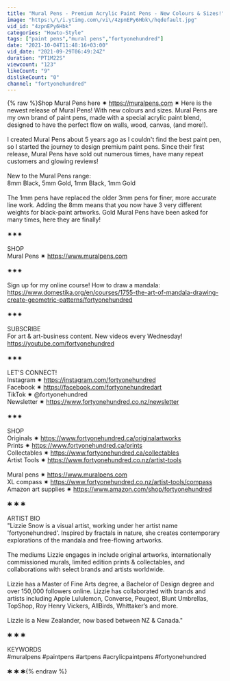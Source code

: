```yaml
---
title: "Mural Pens - Premium Acrylic Paint Pens - New Colours & Sizes!"
image: "https:\/\/i.ytimg.com\/vi\/4zpnEPy6Hbk\/hqdefault.jpg"
vid_id: "4zpnEPy6Hbk"
categories: "Howto-Style"
tags: ["paint pens","mural pens","fortyonehundred"]
date: "2021-10-04T11:48:16+03:00"
vid_date: "2021-09-29T06:49:24Z"
duration: "PT1M22S"
viewcount: "123"
likeCount: "9"
dislikeCount: "0"
channel: "fortyonehundred"
---
```

{% raw %}Shop Mural Pens here ✷ <a rel="nofollow" target="blank" href="https://muralpens.com">https://muralpens.com</a> ✷ Here is the newest release of Mural Pens! With new colours and sizes. Mural Pens are my own brand of paint pens, made with a special acrylic paint blend, designed to have the perfect flow on walls, wood, canvas, (and more!).<br /><br />I created Mural Pens about 5 years ago as I couldn't find the best paint pen, so I started the journey to design premium paint pens. Since their first release, Mural Pens have sold out numerous times, have many repeat customers and glowing reviews!<br /><br />New to the Mural Pens range:<br />8mm Black, 5mm Gold, 1mm Black, 1mm Gold<br /><br />The 1mm pens have replaced the older 3mm pens for finer, more accurate line work. Adding the 8mm means that you now have 3 very different weights for black-paint artworks. Gold Mural Pens have been asked for many times, here they are finally!<br /><br />✷✷✷<br /><br />SHOP<br />Mural Pens ✷ <a rel="nofollow" target="blank" href="https://www.muralpens.com">https://www.muralpens.com</a> <br /><br />✷✷✷<br /><br />Sign up for my online course! How to draw a mandala: <a rel="nofollow" target="blank" href="https://www.domestika.org/en/courses/1755-the-art-of-mandala-drawing-create-geometric-patterns/fortyonehundred">https://www.domestika.org/en/courses/1755-the-art-of-mandala-drawing-create-geometric-patterns/fortyonehundred</a><br /><br />✷✷✷<br /><br />SUBSCRIBE<br />For art &amp; art-business content. New videos every Wednesday!<br /><a rel="nofollow" target="blank" href="https://youtube.com/fortyonehundred">https://youtube.com/fortyonehundred</a><br /><br />✷✷✷<br /><br />LET'S CONNECT!<br />Instagram ✷ <a rel="nofollow" target="blank" href="https://instagram.com/fortyonehundred">https://instagram.com/fortyonehundred</a><br />Facebook ✷ <a rel="nofollow" target="blank" href="https://facebook.com/fortyonehundredart">https://facebook.com/fortyonehundredart</a><br />TikTok ✷ @fortyonehundred<br />Newsletter  ✷ <a rel="nofollow" target="blank" href="https://www.fortyonehundred.co.nz/newsletter">https://www.fortyonehundred.co.nz/newsletter</a><br /><br />✷✷✷<br /><br />SHOP<br />Originals ✷ <a rel="nofollow" target="blank" href="https://www.fortyonehundred.ca/originalartworks">https://www.fortyonehundred.ca/originalartworks</a><br />Prints ✷ <a rel="nofollow" target="blank" href="https://www.fortyonehundred.ca/prints">https://www.fortyonehundred.ca/prints</a><br />Collectables ✷ <a rel="nofollow" target="blank" href="https://www.fortyonehundred.ca/collectables">https://www.fortyonehundred.ca/collectables</a><br />Artist Tools ✷ <a rel="nofollow" target="blank" href="https://www.fortyonehundred.co.nz/artist-tools">https://www.fortyonehundred.co.nz/artist-tools</a><br /><br />Mural pens ✷ <a rel="nofollow" target="blank" href="https://www.muralpens.com">https://www.muralpens.com</a><br />XL compass ✷ <a rel="nofollow" target="blank" href="https://www.fortyonehundred.co.nz/artist-tools/compass">https://www.fortyonehundred.co.nz/artist-tools/compass</a><br />Amazon art supplies ✷ <a rel="nofollow" target="blank" href="https://www.amazon.com/shop/fortyonehundred">https://www.amazon.com/shop/fortyonehundred</a><br /><br />✱ ✱ ✱<br /><br />ARTIST BIO<br />&quot;Lizzie Snow is a visual artist, working under her artist name 'fortyonehundred'. Inspired by fractals in nature, she creates contemporary explorations of the mandala and free-flowing artworks. <br /><br />The mediums Lizzie engages in include original artworks, internationally commissioned murals, limited edition prints &amp; collectables, and collaborations with select brands and artists worldwide.<br /><br />Lizzie has a Master of Fine Arts degree, a Bachelor of Design degree and over 150,000 followers online. Lizzie has collaborated with brands and artists including Apple Lululemon, Converse, Peugeot, Blunt Umbrellas, TopShop, Roy Henry Vickers, AllBirds, Whittaker’s and more.<br /><br />Lizzie is a New Zealander, now based between NZ &amp; Canada.&quot;<br /><br />✱ ✱ ✱<br /><br />KEYWORDS<br />#muralpens #paintpens #artpens #acrylicpaintpens #fortyonehundred<br /><br />✱ ✱ ✱{% endraw %}
